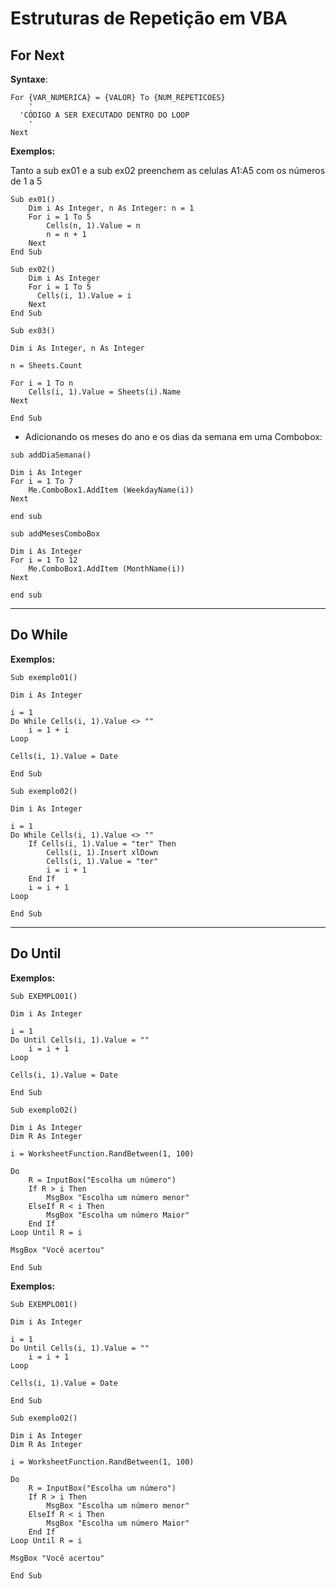 # Estruturas de Repetição em VBA

## For Next

**Syntaxe**:

```VB
For {VAR_NUMERICA} = {VALOR} To {NUM_REPETICOES}
	'
  'CÓDIGO A SER EXECUTADO DENTRO DO LOOP
	'
Next
```

**Exemplos:**

Tanto a sub ex01 e a sub ex02 preenchem as celulas A1:A5 com os números de 1 a 5

```VB
Sub ex01()
    Dim i As Integer, n As Integer: n = 1
    For i = 1 To 5
        Cells(n, 1).Value = n
        n = n + 1
    Next
End Sub
```

```VB
Sub ex02()
    Dim i As Integer
    For i = 1 To 5
      Cells(i, 1).Value = i
    Next
End Sub
```

```VB
Sub ex03()

Dim i As Integer, n As Integer

n = Sheets.Count

For i = 1 To n
    Cells(i, 1).Value = Sheets(i).Name
Next

End Sub
```

- Adicionando os meses do ano e os dias da semana em uma Combobox:

```VB
sub addDiaSemana()

Dim i As Integer
For i = 1 To 7
    Me.ComboBox1.AddItem (WeekdayName(i))
Next

end sub
```

```VB
sub addMesesComboBox

Dim i As Integer
For i = 1 To 12
    Me.ComboBox1.AddItem (MonthName(i))
Next

end sub
```

---

## Do While

**Exemplos:**

```VB
Sub exemplo01()

Dim i As Integer

i = 1
Do While Cells(i, 1).Value <> ""
    i = 1 + i
Loop

Cells(i, 1).Value = Date

End Sub
```

```VB
Sub exemplo02()

Dim i As Integer

i = 1
Do While Cells(i, 1).Value <> ""
    If Cells(i, 1).Value = "ter" Then
        Cells(i, 1).Insert xlDown
        Cells(i, 1).Value = "ter"
        i = i + 1
    End If
    i = i + 1
Loop

End Sub
```

---

## Do Until

**Exemplos:**

```VB
Sub EXEMPLO01()

Dim i As Integer

i = 1
Do Until Cells(i, 1).Value = ""
    i = i + 1
Loop

Cells(i, 1).Value = Date

End Sub
```

```VB
Sub exemplo02()

Dim i As Integer
Dim R As Integer

i = WorksheetFunction.RandBetween(1, 100)

Do
    R = InputBox("Escolha um número")
    If R > i Then
        MsgBox "Escolha um número menor"
    ElseIf R < i Then
        MsgBox "Escolha um número Maior"
    End If
Loop Until R = i

MsgBox "Você acertou"

End Sub
```


**Exemplos:**

```VB
Sub EXEMPLO01()

Dim i As Integer

i = 1
Do Until Cells(i, 1).Value = ""
    i = i + 1
Loop

Cells(i, 1).Value = Date

End Sub
```

```VB
Sub exemplo02()

Dim i As Integer
Dim R As Integer

i = WorksheetFunction.RandBetween(1, 100)

Do
    R = InputBox("Escolha um número")
    If R > i Then
        MsgBox "Escolha um número menor"
    ElseIf R < i Then
        MsgBox "Escolha um número Maior"
    End If
Loop Until R = i

MsgBox "Você acertou"

End Sub
```